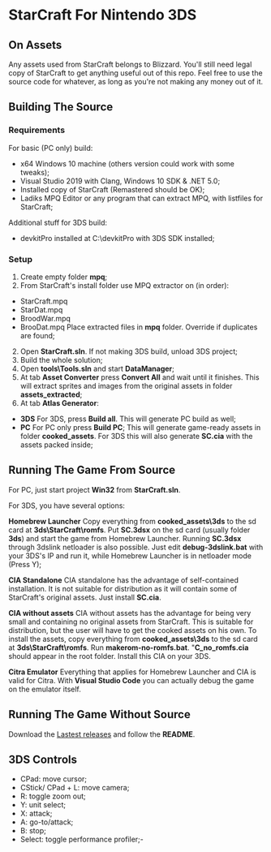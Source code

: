 # StarCraft For Nintendo 3DS
## On Assets
Any assets used from StarCraft belongs to Blizzard. You'll still need legal copy of StarCraft to get anything useful out of this repo.
Feel free to use the source code for whatever, as long as you're not making any money out of it.
## Building The Source
### Requirements
For basic (PC only) build:
- x64 Windows 10 machine (others version could work with some tweaks);
- Visual Studio 2019 with Clang, Windows 10 SDK & .NET 5.0;
- Installed copy of StarCraft (Remastered should be OK);
- Ladiks MPQ Editor or any program that can extract MPQ, with listfiles for StarCraft;

Additional stuff for 3DS build:
- devkitPro installed at C:\devkitPro with 3DS SDK installed;

### Setup
1. Create empty folder **mpq**;
2. From StarCraft's install folder use MPQ extractor on (in order):
- StarCraft.mpq
- StarDat.mpq
- BroodWar.mpq
- BrooDat.mpq
Place extracted files in **mpq** folder. Override if duplicates are found;
2. Open **StarCraft.sln**. If not making 3DS build, unload 3DS project;
3. Build the whole solution;
4. Open **tools\Tools.sln** and start **DataManager**;
5. At tab **Asset Converter** press **Convert All** and wait until it finishes. This will extract sprites and images from the original assets in folder **assets_extracted**;
6. At tab **Atlas Generator**:
- **3DS** For 3DS, press **Build all**. This will generate PC build as well;
- **PC** For PC only press **Build PC**;
This will generate game-ready assets in folder **cooked_assets**. For 3DS this will also generate **SC.cia** with the assets packed inside;

## Running The Game From Source
For PC, just start project **Win32** from **StarCraft.sln**.

For 3DS, you have several options:

**Homebrew Launcher**
Copy everything from **cooked_assets\3ds** to the sd card at **3ds\StarCraft\romfs**.
Put **SC.3dsx** on the sd card (usually folder **3ds**) and start the game from Homebrew Launcher.
Running **SC.3dsx** through 3dslink netloader is also possible. Just edit **debug-3dslink.bat** with your 3DS's IP and run it, while Homebrew Launcher is in netloader mode (Press Y);

**CIA Standalone**
CIA standalone has the advantage of self-contained installation. It is not suitable for distribution as it will contain some of StarCraft's original assets. Just install **SC.cia**.

**CIA without assets**
CIA without assets has the advantage for being very small and containing no original assets from StarCraft. This is suitable for distribution, but the user will have to get the cooked assets on his own.
To install the assets, copy everything from **cooked_assets\3ds** to the sd card at **3ds\StarCraft\romfs**.
Run **makerom-no-romfs.bat**. "**C_no_romfs.cia** should appear in the root folder. Install this CIA on your 3DS.

**Citra Emulator**
Everything that applies for Homebrew Launcher and CIA is valid for Citra. With **Visual Studio Code** you can actually debug the game on the emulator itself.

## Running The Game Without Source
Download the [Lastest releases](/releases/latest) and follow the **README**.

## 3DS Controls
- CPad: move cursor;
- CStick/ CPad + L: move camera;
- R: toggle zoom out;
- Y: unit select;
- X: attack;
- A: go-to/attack;
- B: stop;
- Select: toggle performance profiler;- 
